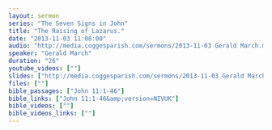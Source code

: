 ```yaml
---
layout: sermon
series: "The Seven Signs in John"
title: "The Raising of Lazarus."
date: "2013-11-03 11:00:00"
audio: "http://media.coggesparish.com/sermons/2013-11-03 Gerald March.mp3"
speaker: "Gerald March"
duration: "26"
youtube_videos: [""]
slides: ["http://media.coggesparish.com/sermons/2013-11-03 Gerald March.pdf"]
files: [""]
bible_passages: ["John 11:1-46"]
bible_links: ["John 11:1-46&amp;version=NIVUK"]
bible_videos: [""]
bible_videos_links: [""]
---
```

